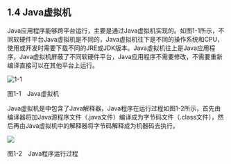 ## 1.4 Java虚拟机

Java应用程序能够跨平台运行，主要是通过Java虚拟机实现的。如图1-1所示，不同软硬件平台Java虚拟机是不同的，Java虚拟机往下是不同的操作系统和CPU，使用或开发时需要下载不同的JRE或JDK版本。Java虚拟机往上是Java应用程序，Java虚拟机屏蔽了不同软硬件平台，Java应用程序不需要修改，不需要重新编译直接可以在其他平台上运行。

![1-1](.../assets/1-1.jpg)


图1-1　Java虚拟机

Java虚拟机是中包含了Java解释器，Java程序在运行过程如图1-2所示，首先由编译器将加Java源程序文件（.java文件）编译成为字节码文件（.class文件），然后再由Java虚拟机中的解释器将字节码解释成为机器码去执行。

![](./assets/1-2.jpg)

图1-2　Java程序运行过程